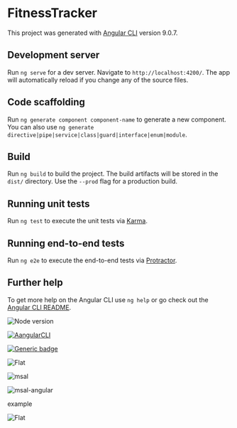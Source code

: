 # FitnessTracker

This project was generated with [Angular CLI](https://github.com/angular/angular-cli) version 9.0.7.

## Development server

Run `ng serve` for a dev server. Navigate to `http://localhost:4200/`. The app will automatically reload if you change any of the source files.

## Code scaffolding

Run `ng generate component component-name` to generate a new component. You can also use `ng generate directive|pipe|service|class|guard|interface|enum|module`.

## Build

Run `ng build` to build the project. The build artifacts will be stored in the `dist/` directory. Use the `--prod` flag for a production build.

## Running unit tests

Run `ng test` to execute the unit tests via [Karma](https://karma-runner.github.io).

## Running end-to-end tests

Run `ng e2e` to execute the end-to-end tests via [Protractor](http://www.protractortest.org/).

## Further help

To get more help on the Angular CLI use `ng help` or go check out the [Angular CLI README](https://github.com/angular/angular-cli/blob/master/README.md).



![Node version](https://badgen.net/npm/node/next)

[![AangularCLI](https://img.shields.io/badge/AangularCLI-9.0.7-success.svg)](https://shields.io/)


[![Generic badge](https://img.shields.io/static/v1?label=<LABEL>&message=<MESSAGE>&color=<COLOR>.svg)](https://shields.io/)



![Flat](https://img.shields.io/npm/v/flat?color=success&label=Flat)

![msal](https://img.shields.io/npm/v/msal?color=success&label=msal)

![msal-angular](https://img.shields.io/npm/v/msal-angular?color=success&label=msal-angular)


example

![Flat](https://img.shields.io/npm/v/flat?color=success)


